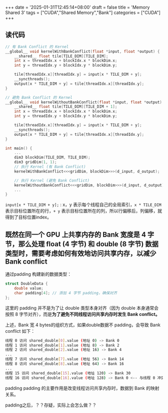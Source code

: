 +++
date = '2025-01-31T12:45:14+08:00'
draft = false
title = 'Memory Shared 3'
tags = ["CUDA","Shared Memory","Bank"]
categories = ["CUDA"]
+++


## 读代码

~~~cpp
// 有 Bank Conflict 的 Kernel
__global__ void kernelWithBankConflict(float *input, float *output) {
    __shared__ float tile[TILE_DIM][TILE_DIM];
    int x = threadIdx.x + blockIdx.x * blockDim.x;
    int y = threadIdx.y + blockIdx.y * blockDim.y;

    tile[threadIdx.x][threadIdx.y] = input[x * TILE_DIM + y];
    __syncthreads();
    output[x * TILE_DIM + y] = tile[threadIdx.x][threadIdx.y];
}

// 避免 Bank Conflict 的 Kernel
__global__ void kernelWithoutBankConflict(float *input, float *output) {
    __shared__ float tile[TILE_DIM][TILE_DIM + 1];
    int x = threadIdx.x + blockIdx.x * blockDim.x;
    int y = threadIdx.y + blockIdx.y * blockDim.y;

    tile[threadIdx.x][threadIdx.y] = input[x * TILE_DIM + y];
    __syncthreads();
    output[x * TILE_DIM + y] = tile[threadIdx.x][threadIdx.y];
}

int main() {
    ...
    dim3 blockDim(TILE_DIM, TILE_DIM);
    dim3 gridDim(1, 1);
    // 执行 Kernel (有 Bank Conflict)
    kernelWithBankConflict<<<gridDim, blockDim>>>(d_input, d_output);

    // 执行 Kernel (避免 Bank Conflict)
    kernelWithoutBankConflict<<<gridDim, blockDim>>>(d_input, d_output);
    ...
}
~~~


`input[x * TILE_DIM + y];` : x，y 表示每个线程自己的全局索引，`x * TILE_DIM` 表示目标位置所在的行，`+ y` 表示目标位置所在的列，所以行偏移后，列偏移，就得到了目标位置index。

## 既然在同一个 GPU 上共享内存的 Bank 宽度是 4 字节，那么处理 float (4 字节) 和 double (8 字节) 数据类型时，需要考虑如何有效地访问共享内存，以减少 Bank conflict

通过padding 构建新的数据类型：

~~~cpp
struct DoubleData {
    double value;
    char padding[4]; // 添加 4 字节 padding，确保对齐
};
~~~

这里的 padding 并不是为了让 double 类型本身对齐（因为 double 本身通常会按照 8 字节对齐），而是**为了避免不同线程访问共享内存时发生 Bank conflict。**

上述，Bank 宽 4 bytes的组织方式，如果double数据不 padding，会导致 Bank conflict 如下：

~~~sh
线程 0 访问 shared_double[0].value (地址 0) -> Bank 0
线程 1 访问 shared_double[1].value (地址 8) -> Bank 2
线程 2 访问 shared_double[2].value (地址 16) -> Bank 4
...
线程 7 访问 shared_double[7].value (地址 56) -> Bank 14
线程 8 访问 shared_double[8].value (地址 64) -> Bank 16
...
线程 15 访问 shared_double[15].value (地址 120) -> Bank 30
线程 16 访问 shared_double[16].value (地址 128) -> Bank 0 <-- 与线程 0 冲突  ***
~~~


padding padding 的主要作用是改变线程访问共享内存时，数据到 Bank 的映射关系。

padding之后，？？存疑，实际上会怎么做？？
